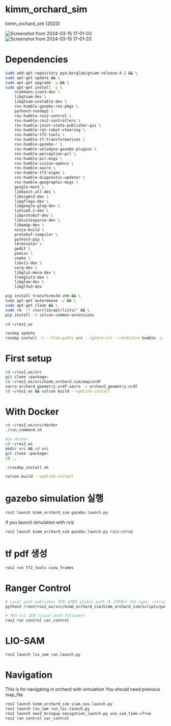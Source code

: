 # kimm_orchard_sim

kimm_orchard_sim (2023)

![Screenshot from 2024-03-15 17-01-03](https://github.com/HPC-Lab-KOREATECH/kimm_orchard_sim/assets/157468651/b6549de4-58db-42f6-9e48-996b5e12e011)
![Screenshot from 2024-03-15 17-01-20](https://github.com/HPC-Lab-KOREATECH/kimm_orchard_sim/assets/157468651/76202934-4f10-474b-aa93-5a92c31663f3)


# Dependencies

```bash
sudo add-apt-repository ppa:borglab/gtsam-release-4.1 && \
sudo apt-get update && \
sudo apt-get upgrade -y && \
sudo apt-get install -y \
    nlohmann-json3-dev \
    libgtsam-dev \
    libgtsam-unstable-dev \
    ros-humble-gazebo-ros-pkgs \
    python3-rosdep2 \
    ros-humble-ros2-control \
    ros-humble-ros2-controllers \
    ros-humble-joint-state-publisher-gui \
    ros-humble-rqt-robot-steering \
    ros-humble-tf2-tools \
    ros-humble-tf-transformations \
    ros-humble-gazebo-* \
    ros-humble-velodyne-gazebo-plugins \
    ros-humble-perception-pcl \
    ros-humble-pcl-msgs \
    ros-humble-vision-opencv \
    ros-humble-xacro \
    ros-humble-tf2-eigen \
    ros-humble-diagnostic-updater \
    ros-humble-geographic-msgs \
    google-mock \
    libboost-all-dev \
    libeigen3-dev \
    libgflags-dev \
    libgoogle-glog-dev \
    liblua5.2-dev \
    libprotobuf-dev \
    libsuitesparse-dev \
    libwebp-dev \
    ninja-build \
    protobuf-compiler \
    python3-pip \
    terminator \
    gedit \
    psmisc \
    cmake \
    libx11-dev \
    xorg-dev \
    libglu1-mesa-dev \
    freeglut3-dev \
    libglew-dev \
    libglfw3-dev

pip install transforms3d utm && \
sudo apt-get autoremove -y && \
sudo apt-get clean && \
sudo rm -rf /var/lib/apt/lists/* && \
pip install -U colcon-common-extensions

cd ~/ros2_ws

rosdep update
rosdep install -i --from-paths src --ignore-src --rosdistro humble -y --skip-keys pcl_1.10 --skip-keys Eigen --skip-keys GTSAM --skip-keys PCL --skip-keys OpenCV
```

# First setup

```bash
cd ~/ros2_ws/src
git clone <package>
cd ~/ros2_ws/src/kimm_orchard_sim/map/urdf
xacro orchard_geometry.urdf.xacro  > orchard_geometry.urdf
cd ~/ros2_ws && colcon build --symlink-install
```

# With Docker

```bash
cd ~/ros2_ws/src/docker
./run_command.sh

#in docker
cd ~/ros2_ws
mkdir src && cd src
git clone <package>
cd ..

./rosdep_install.sh

colcon build --symlink-install
```

# gazebo simulation 실행

```bash
ros2 launch kimm_orchard_sim gazebo.launch.py
```
if you launch simulation with rviz
```bash
ros2 launch kimm_orchard_sim gazebo.launch.py rviz:=true
```

# tf pdf 생성

```bash
ros2 run tf2_tools view_frames
```

# Ranger Control

```bash
# Local path publisher 현재 실행된 global path 중 선택해서 가능 /gym, /straight, /u_turn, /circle
python3 /root/ros2_ws/src/kimm_orchard_sim/kimm_orchard_sim/scripts/path_debug/local_path_publisher.py /gym

# 제어 노드 실행 (Local path follower)
ros2 run control car_control
```

# LIO-SAM

```bash
ros2 launch lio_sam run.launch.py
```

# Navigation

This is for navigating in orchard with simulation
You should need previous map_file
```bash
ros2 launch kimm_orchard_sim slam_nav.launch.py
ros2 launch lio_sam run_loc.launch.py
ros2 launch nav2_bringup navigation_launch.py use_sim_time:=True
ros2 run control car_control
```
